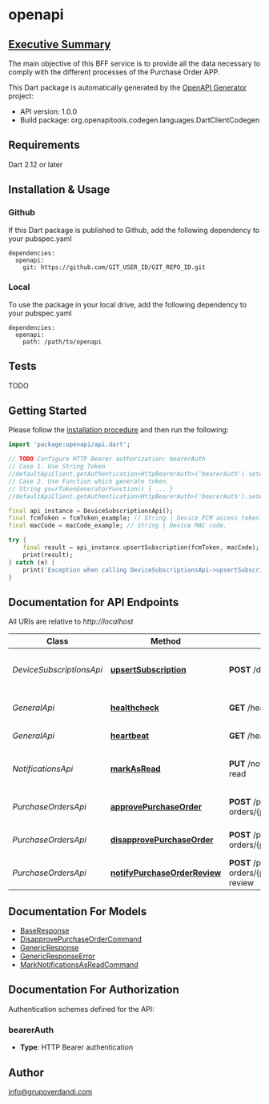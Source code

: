 # openapi
<p><b><u><h2>Executive Summary</h2></u></b></p>
<p>The main objective of this BFF service is to provide all the data necessary to comply with the different processes of the Purchase Order APP.</p>


This Dart package is automatically generated by the [OpenAPI Generator](https://openapi-generator.tech) project:

- API version: 1.0.0
- Build package: org.openapitools.codegen.languages.DartClientCodegen

## Requirements

Dart 2.12 or later

## Installation & Usage

### Github
If this Dart package is published to Github, add the following dependency to your pubspec.yaml
```
dependencies:
  openapi:
    git: https://github.com/GIT_USER_ID/GIT_REPO_ID.git
```

### Local
To use the package in your local drive, add the following dependency to your pubspec.yaml
```
dependencies:
  openapi:
    path: /path/to/openapi
```

## Tests

TODO

## Getting Started

Please follow the [installation procedure](#installation--usage) and then run the following:

```dart
import 'package:openapi/api.dart';

// TODO Configure HTTP Bearer authorization: bearerAuth
// Case 1. Use String Token
//defaultApiClient.getAuthentication<HttpBearerAuth>('bearerAuth').setAccessToken('YOUR_ACCESS_TOKEN');
// Case 2. Use Function which generate token.
// String yourTokenGeneratorFunction() { ... }
//defaultApiClient.getAuthentication<HttpBearerAuth>('bearerAuth').setAccessToken(yourTokenGeneratorFunction);

final api_instance = DeviceSubscriptionsApi();
final fcmToken = fcmToken_example; // String | Device FCM access token.
final macCode = macCode_example; // String | Device MAC code.

try {
    final result = api_instance.upsertSubscription(fcmToken, macCode);
    print(result);
} catch (e) {
    print('Exception when calling DeviceSubscriptionsApi->upsertSubscription: $e\n');
}

```

## Documentation for API Endpoints

All URIs are relative to *http://localhost*

Class | Method | HTTP request | Description
------------ | ------------- | ------------- | -------------
*DeviceSubscriptionsApi* | [**upsertSubscription**](doc//DeviceSubscriptionsApi.md#upsertsubscription) | **POST** /device-subscriptions | Create or update device subscription.
*GeneralApi* | [**healthcheck**](doc//GeneralApi.md#healthcheck) | **GET** /healthcheck | Health Check Status.
*GeneralApi* | [**heartbeat**](doc//GeneralApi.md#heartbeat) | **GET** /heartbeat | Heartbeat Request.
*NotificationsApi* | [**markAsRead**](doc//NotificationsApi.md#markasread) | **PUT** /notifications/mark-as-read | Marks specific notifications as read.
*PurchaseOrdersApi* | [**approvePurchaseOrder**](doc//PurchaseOrdersApi.md#approvepurchaseorder) | **POST** /purchase-orders/{purchaseId}/approve | Approves purchase order.
*PurchaseOrdersApi* | [**disapprovePurchaseOrder**](doc//PurchaseOrdersApi.md#disapprovepurchaseorder) | **POST** /purchase-orders/{purchaseId}/disapprove | Disapproves purchase order.
*PurchaseOrdersApi* | [**notifyPurchaseOrderReview**](doc//PurchaseOrdersApi.md#notifypurchaseorderreview) | **POST** /purchase-orders/{purchaseId}/notify-review | Notify review.


## Documentation For Models

 - [BaseResponse](doc//BaseResponse.md)
 - [DisapprovePurchaseOrderCommand](doc//DisapprovePurchaseOrderCommand.md)
 - [GenericResponse](doc//GenericResponse.md)
 - [GenericResponseError](doc//GenericResponseError.md)
 - [MarkNotificationsAsReadCommand](doc//MarkNotificationsAsReadCommand.md)


## Documentation For Authorization


Authentication schemes defined for the API:
### bearerAuth

- **Type**: HTTP Bearer authentication


## Author

info@grupoverdandi.com

